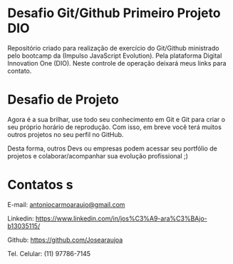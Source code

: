 # Desafio Git/Github Primeiro Projeto DIO
Repositório criado para realização de exercício do Git/Github ministrado pelo bootcamp da (Impulso JavaScript Evolution). Pela plataforma Digital Innovation One (DIO). Neste controle de operação deixará meus links para contato.

# Desafio de Projeto

Agora é a sua brilhar, use todo seu conhecimento em Git e Git para criar o seu próprio horário de reprodução. Com isso, em breve você terá muitos outros projetos no seu perfil no GitHub.

Desta forma, outros Devs ou empresas podem acessar seu portfólio de projetos e colaborar/acompanhar sua evolução profissional ;)

# Contatos s

E-mail: antoniocarmoaraujo@gmail.com

Linkedin: https://www.linkedin.com/in/jos%C3%A9-ara%C3%BAjo-b13035115/

Github: https://github.com/Josearaujoa

Tel. Celular: (11) 97786-7145
